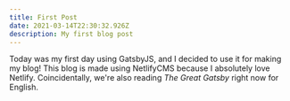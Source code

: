 ```yaml
---
title: First Post
date: 2021-03-14T22:30:32.926Z
description: My first blog post
---
```

Today was my first day using GatsbyJS, and I decided to use it for making my blog! This blog is made using NetlifyCMS because I absolutely love Netlify. Coincidentally, we're also reading *The Great Gatsby* right now for English.